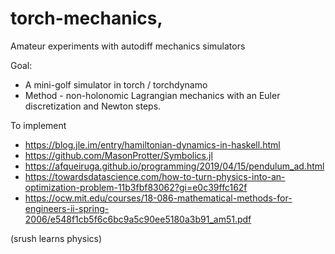 # torch-mechanics, 
Amateur experiments with autodiff mechanics simulators

Goal: 

* A mini-golf simulator in torch / torchdynamo
* Method - non-holonomic Lagrangian mechanics with an Euler discretization and Newton steps. 


To implement
 
* https://blog.jle.im/entry/hamiltonian-dynamics-in-haskell.html
* https://github.com/MasonProtter/Symbolics.jl
* https://afqueiruga.github.io/programming/2019/04/15/pendulum_ad.html
* https://towardsdatascience.com/how-to-turn-physics-into-an-optimization-problem-11b3fbf83062?gi=e0c39ffc162f
* https://ocw.mit.edu/courses/18-086-mathematical-methods-for-engineers-ii-spring-2006/e548f1cb5f6c6bc9a5c90ee5180a3b91_am51.pdf

(srush learns physics)
